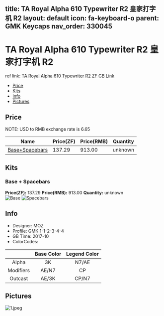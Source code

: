 title: TA Royal Alpha 610 Typewriter R2 皇家打字机 R2
layout: default
icon: fa-keyboard-o
parent: GMK Keycaps
nav_order: 330045
---

# TA Royal Alpha 610 Typewriter R2 皇家打字机 R2

ref link: [TA Royal Alpha 610 Typewriter R2 ZF GB Link]()

* [Price](#price)
* [Kits](#kits)
* [Info](#info)
* [Pictures](#pictures)


## Price  
NOTE: USD to RMB exchange rate is 6.65

| Name          | Price(ZF)    |  Price(RMB) | Quantity |
| ------------- | ------------ |  ---------- | -------- |
|[Base+Spacebars](#base--spacebars)|137.29|913.00|unknown|


## Kits
### Base + Spacebars
**Price(ZF):** 137.29    **Price(RMB):** 913.00    **Quantity:** unknown  
<img src="{{ 'assets/images/gmk-keycaps/taroyalalpha610typewriterr2/kits_pics/base.png' | relative_url }}" alt="Base" class="image featured">
<img src="{{ 'assets/images/gmk-keycaps/taroyalalpha610typewriterr2/kits_pics/spacebars.png' | relative_url }}" alt="Spacebars" class="image featured">


## Info
* Designer: MOZ
* Profile: GMK 1-1-2-3-4-4
* GB Time: 2017-10
* ColorCodes:  

| |Base Color     | Legend Color
| :-------------: | :-------------: | :------------:
|Alpha|3K|N7/AE
|Modifiers|AE/N7|CP
|Outcast|AE/3K|CP/N7


## Pictures
<img src="{{ 'assets/images/gmk-keycaps/taroyalalpha610typewriterr2/rendering_pics/1.jpeg' | relative_url }}" alt="1.jpeg" class="image featured">

